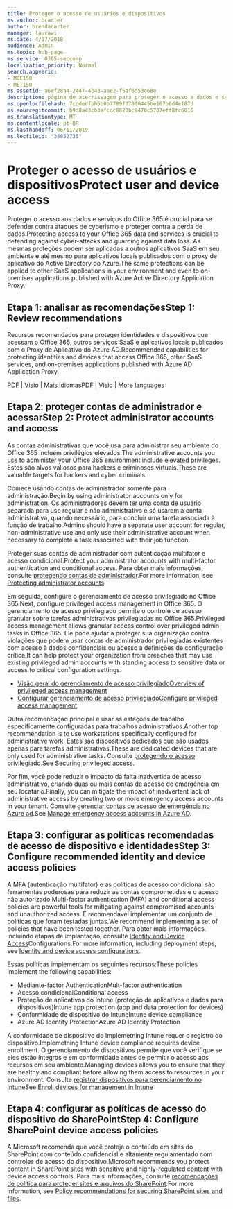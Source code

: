```yaml
---
title: Proteger o acesso de usuários e dispositivos
ms.author: bcarter
author: brendacarter
manager: laurawi
ms.date: 4/17/2018
audience: Admin
ms.topic: hub-page
ms.service: O365-seccomp
localization_priority: Normal
search.appverid:
- MOE150
- MET150
ms.assetid: a6ef28a4-2447-4b43-aae2-f5af6d53c68e
description: página de aterrissagem para proteger o acesso a dados e serviços do O365
ms.openlocfilehash: 7cddedfbb5b0b7789f370f0445be167b6d4e187d
ms.sourcegitcommit: b9d8a43cb3afcdc8820bc9470c5707eff8fc6616
ms.translationtype: MT
ms.contentlocale: pt-BR
ms.lasthandoff: 06/11/2019
ms.locfileid: "34852735"
---
```

# <a name="protect-user-and-device-access"></a><span data-ttu-id="66f6b-103">Proteger o acesso de usuários e dispositivos</span><span class="sxs-lookup"><span data-stu-id="66f6b-103">Protect user and device access</span></span>

<span data-ttu-id="66f6b-104">Proteger o acesso aos dados e serviços do Office 365 é crucial para se defender contra ataques de cyberismo e proteger contra a perda de dados.</span><span class="sxs-lookup"><span data-stu-id="66f6b-104">Protecting access to your Office 365 data and services is crucial to defending against cyber-attacks and guarding against data loss.</span></span> <span data-ttu-id="66f6b-105">As mesmas proteções podem ser aplicadas a outros aplicativos SaaS em seu ambiente e até mesmo para aplicativos locais publicados com o proxy de aplicativo do Active Directory do Azure.</span><span class="sxs-lookup"><span data-stu-id="66f6b-105">The same protections can be applied to other SaaS applications in your environment and even to on-premises applications published with Azure Active Directory Application Proxy.</span></span>
  
## <a name="step-1-review-recommendations"></a><span data-ttu-id="66f6b-106">Etapa 1: analisar as recomendações</span><span class="sxs-lookup"><span data-stu-id="66f6b-106">Step 1: Review recommendations</span></span>

<span data-ttu-id="66f6b-107">Recursos recomendados para proteger identidades e dispositivos que acessam o Office 365, outros serviços SaaS e aplicativos locais publicados com o Proxy de Aplicativo do Azure AD.</span><span class="sxs-lookup"><span data-stu-id="66f6b-107">Recommended capabilities for protecting identities and devices that access Office 365, other SaaS services, and on-premises applications published with Azure AD Application Proxy.</span></span>
  
<span data-ttu-id="66f6b-108">[PDF](https://go.microsoft.com/fwlink/p/?linkid=841656) | [Visio](https://go.microsoft.com/fwlink/p/?linkid=841657) | [Mais idiomas](https://www.microsoft.com/download/details.aspx?id=55032)</span><span class="sxs-lookup"><span data-stu-id="66f6b-108">[PDF](https://go.microsoft.com/fwlink/p/?linkid=841656) | [Visio](https://go.microsoft.com/fwlink/p/?linkid=841657) | [More languages](https://www.microsoft.com/download/details.aspx?id=55032)</span></span>
  
## <a name="step-2-protect-administrator-accounts-and-access"></a><span data-ttu-id="66f6b-109">Etapa 2: proteger contas de administrador e acessar</span><span class="sxs-lookup"><span data-stu-id="66f6b-109">Step 2: Protect administrator accounts and access</span></span>
<span data-ttu-id="66f6b-110">As contas administrativas que você usa para administrar seu ambiente do Office 365 incluem privilégios elevados.</span><span class="sxs-lookup"><span data-stu-id="66f6b-110">The administrative accounts you use to administer your Office 365 environment include elevated privileges.</span></span> <span data-ttu-id="66f6b-111">Estes são alvos valiosos para hackers e criminosos virtuais.</span><span class="sxs-lookup"><span data-stu-id="66f6b-111">These are valuable targets for hackers and cyber criminals.</span></span> 

<span data-ttu-id="66f6b-112">Comece usando contas de administrador somente para administração.</span><span class="sxs-lookup"><span data-stu-id="66f6b-112">Begin by using administrator accounts only for administration.</span></span> <span data-ttu-id="66f6b-113">Os administradores devem ter uma conta de usuário separada para uso regular e não administrativo e só usarem a conta administrativa, quando necessário, para concluir uma tarefa associada à função de trabalho.</span><span class="sxs-lookup"><span data-stu-id="66f6b-113">Admins should have a separate user account for regular, non-administrative use and only use their administrative account when necessary to complete a task associated with their job function.</span></span>

<span data-ttu-id="66f6b-114">Proteger suas contas de administrador com autenticação multifator e acesso condicional.</span><span class="sxs-lookup"><span data-stu-id="66f6b-114">Protect your administrator accounts with multi-factor authentication and conditional access.</span></span> <span data-ttu-id="66f6b-115">Para obter mais informações, consulte [protegendo contas de administrador](https://docs.microsoft.com/microsoft-365/enterprise/identity-access-prerequisites#protecting-administrator-accounts).</span><span class="sxs-lookup"><span data-stu-id="66f6b-115">For more information, see [Protecting administrator accounts](https://docs.microsoft.com/microsoft-365/enterprise/identity-access-prerequisites#protecting-administrator-accounts).</span></span> 

<span data-ttu-id="66f6b-116">Em seguida, configure o gerenciamento de acesso privilegiado no Office 365.</span><span class="sxs-lookup"><span data-stu-id="66f6b-116">Next, configure privileged access management in Office 365.</span></span> <span data-ttu-id="66f6b-117">O gerenciamento de acesso privilegiado permite o controle de acesso granular sobre tarefas administrativas privilegiadas no Office 365.</span><span class="sxs-lookup"><span data-stu-id="66f6b-117">Privileged access management allows granular access control over privileged admin tasks in Office 365.</span></span> <span data-ttu-id="66f6b-118">Ele pode ajudar a proteger sua organização contra violações que podem usar contas de administrador privilegiadas existentes com acesso à dados confidenciais ou acesso a definições de configuração crítica.</span><span class="sxs-lookup"><span data-stu-id="66f6b-118">It can help protect your organization from breaches that may use existing privileged admin accounts with standing access to sensitive data or access to critical configuration settings.</span></span>

- [<span data-ttu-id="66f6b-119">Visão geral do gerenciamento de acesso privilegiado</span><span class="sxs-lookup"><span data-stu-id="66f6b-119">Overview of privileged access management</span></span>](privileged-access-management-overview.md)
- [<span data-ttu-id="66f6b-120">Configurar gerenciamento de acesso privilegiado</span><span class="sxs-lookup"><span data-stu-id="66f6b-120">Configure privileged access management</span></span>](privileged-access-management-configuration.md)

<span data-ttu-id="66f6b-121">Outra recomendação principal é usar as estações de trabalho especificamente configuradas para trabalhos administrativos.</span><span class="sxs-lookup"><span data-stu-id="66f6b-121">Another top recommendation is to use workstations specifically configured for administrative work.</span></span> <span data-ttu-id="66f6b-122">Estes são dispositivos dedicados que são usados apenas para tarefas administrativas.</span><span class="sxs-lookup"><span data-stu-id="66f6b-122">These are dedicated devices that are only used for administrative tasks.</span></span> <span data-ttu-id="66f6b-123">Consulte [protegendo o acesso privilegiado](https://docs.microsoft.com/windows-server/identity/securing-privileged-access/securing-privileged-access).</span><span class="sxs-lookup"><span data-stu-id="66f6b-123">See [Securing privileged access](https://docs.microsoft.com/windows-server/identity/securing-privileged-access/securing-privileged-access).</span></span>

<span data-ttu-id="66f6b-124">Por fim, você pode reduzir o impacto da falta inadvertida de acesso administrativo, criando duas ou mais contas de acesso de emergência em seu locatário.</span><span class="sxs-lookup"><span data-stu-id="66f6b-124">Finally, you can mitigate the impact of inadvertent lack of administrative access by creating two or more emergency access accounts in your tenant.</span></span> <span data-ttu-id="66f6b-125">Consulte [gerenciar contas de acesso de emergência no Azure ad](https://docs.microsoft.com/azure/active-directory/users-groups-roles/directory-emergency-access).</span><span class="sxs-lookup"><span data-stu-id="66f6b-125">See [Manage emergency access accounts in Azure AD](https://docs.microsoft.com/azure/active-directory/users-groups-roles/directory-emergency-access).</span></span> 

## <a name="step-3-configure-recommended-identity-and-device-access-policies"></a><span data-ttu-id="66f6b-126">Etapa 3: configurar as políticas recomendadas de acesso de dispositivo e identidades</span><span class="sxs-lookup"><span data-stu-id="66f6b-126">Step 3: Configure recommended identity and device access policies</span></span>
<span data-ttu-id="66f6b-127">A MFA (autenticação multifator) e as políticas de acesso condicional são ferramentas poderosas para reduzir as contas comprometidas e o acesso não autorizado.</span><span class="sxs-lookup"><span data-stu-id="66f6b-127">Multi-factor authentication (MFA) and conditional access policies are powerful tools for mitigating against compromised accounts and unauthorized access.</span></span> <span data-ttu-id="66f6b-128">É recomendável implementar um conjunto de políticas que foram testadas juntas.</span><span class="sxs-lookup"><span data-stu-id="66f6b-128">We recommend implementing a set of policies that have been tested together.</span></span> <span data-ttu-id="66f6b-129">Para obter mais informações, incluindo etapas de implantação, consulte [Identity and Device Access](https://docs.microsoft.com/microsoft-365/enterprise/microsoft-365-policies-configurations)Configurations.</span><span class="sxs-lookup"><span data-stu-id="66f6b-129">For more information, including deployment steps, see [Identity and device access configurations](https://docs.microsoft.com/microsoft-365/enterprise/microsoft-365-policies-configurations).</span></span>

 <span data-ttu-id="66f6b-130">Essas políticas implementam os seguintes recursos:</span><span class="sxs-lookup"><span data-stu-id="66f6b-130">These policies implement the following capabilities:</span></span>
- <span data-ttu-id="66f6b-131">Mediante-factor Authentication</span><span class="sxs-lookup"><span data-stu-id="66f6b-131">Mult-factor authentication</span></span>
- <span data-ttu-id="66f6b-132">Acesso condicional</span><span class="sxs-lookup"><span data-stu-id="66f6b-132">Conditional access</span></span>
- <span data-ttu-id="66f6b-133">Proteção de aplicativos do Intune (proteção de aplicativos e dados para dispositivos)</span><span class="sxs-lookup"><span data-stu-id="66f6b-133">Intune app protection (app and data protection for devices)</span></span>
- <span data-ttu-id="66f6b-134">Conformidade de dispositivo do Intune</span><span class="sxs-lookup"><span data-stu-id="66f6b-134">Intune device compliance</span></span>
- <span data-ttu-id="66f6b-135">Azure AD Identity Protection</span><span class="sxs-lookup"><span data-stu-id="66f6b-135">Azure AD Identity Protection</span></span>

<span data-ttu-id="66f6b-136">A conformidade de dispositivo do Implemetning Intune requer o registro do dispositivo.</span><span class="sxs-lookup"><span data-stu-id="66f6b-136">Implemetning Intune device compliance requires device enrollment.</span></span> <span data-ttu-id="66f6b-137">O gerenciamento de dispositivos permite que você verifique se eles estão íntegros e em conformidade antes de permitir o acesso aos recursos em seu ambiente.</span><span class="sxs-lookup"><span data-stu-id="66f6b-137">Managing devices allows you to ensure that they are healthy and compliant before allowing them access to resources in your environment.</span></span> <span data-ttu-id="66f6b-138">Consulte [registrar dispositivos para gerenciamento no Intune](https://docs.microsoft.com/intune-classic/deploy-use/enroll-devices-in-microsoft-intune)</span><span class="sxs-lookup"><span data-stu-id="66f6b-138">See [Enroll devices for management in Intune](https://docs.microsoft.com/intune-classic/deploy-use/enroll-devices-in-microsoft-intune)</span></span>

## <a name="step-4-configure-sharepoint-device-access-policies"></a><span data-ttu-id="66f6b-139">Etapa 4: configurar as políticas de acesso do dispositivo do SharePoint</span><span class="sxs-lookup"><span data-stu-id="66f6b-139">Step 4: Configure SharePoint device access policies</span></span>

<span data-ttu-id="66f6b-140">A Microsoft recomenda que você proteja o conteúdo em sites do SharePoint com conteúdo confidencial e altamente regulamentado com controles de acesso do dispositivo.</span><span class="sxs-lookup"><span data-stu-id="66f6b-140">Microsoft recommends you protect content in SharePoint sites with sensitive and highly-regulated content with device access controls.</span></span> <span data-ttu-id="66f6b-141">Para mais informações, consulte [recomendações de política para proteger sites e arquivos do SharePoint](https://docs.microsoft.com/microsoft-365/enterprise/sharepoint-file-access-policies).</span><span class="sxs-lookup"><span data-stu-id="66f6b-141">For more information, see [Policy recommendations for securing SharePoint sites and files](https://docs.microsoft.com/microsoft-365/enterprise/sharepoint-file-access-policies).</span></span>



    

